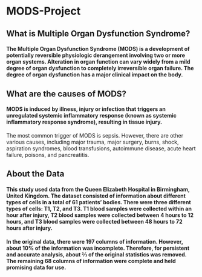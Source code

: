 # MODS-Project

## What is Multiple Organ Dysfunction Syndrome? 
#### The Multiple Organ Dysfunction Syndrome (MODS) is a development of potentially reversible physiologic derangement involving two or more organ systems. Alteration in organ function can vary widely from a mild degree of organ dysfunction to completely irreversible organ failure. The degree of organ dysfunction has a major clinical impact on the body.

## What are the causes of MODS?
#### MODS is induced by illness, injury or infection that triggers an unregulated systemic inflammatory response (known as systemic inflammatory response syndrome), resulting in tissue injury.
The most common trigger of MODS is sepsis. However, there are other various causes, including major trauma, major surgery, burns, shock, aspiration syndromes, blood transfusions, autoimmune disease, acute heart failure, poisons, and pancreatitis.

## About the Data
#### This study used data from the Queen Elizabeth Hospital in Birmingham, United Kingdom. The dataset consisted of information about different types of cells in a total of 61 patients’ bodies. There were three different types of cells: T1, T2, and T3. T1 blood samples were collected within an hour after injury, T2 blood samples were collected between 4 hours to 12 hours, and T3 blood samples were collected between 48 hours to 72 hours after injury.
#### In the original data, there were 197 columns of information. However, about 10% of the information was incomplete. Therefore, for persistent and accurate analysis, about ⅔ of the original statistics was removed. The remaining 68 columns of information were complete and held promising data for use.
